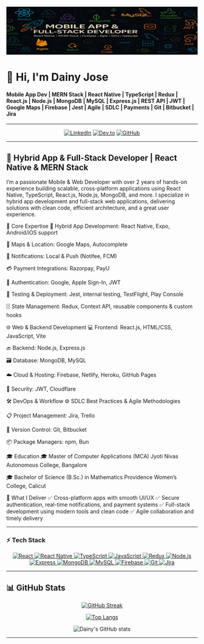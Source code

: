 ![Banner](https://raw.githubusercontent.com/dainyjose/dainyjose/main/assets/CP.jpeg)

# 👋 Hi, I'm Dainy Jose 


   #### Mobile App Dev | MERN Stack | React Native | TypeScript | Redux | React.js | Node.js | MongoDB | MySQL | Express.js | REST API | JWT | Google Maps | Firebase | Jest | Agile | SDLC | Payments | Git | Bitbucket | Jira


   ---

<div align="center">

[![LinkedIn](https://img.shields.io/badge/-LinkedIn-0A66C2?style=flat&logo=linkedin&logoColor=white)](https://www.linkedin.com/in/dainyjose/)
[![Dev.to](https://img.shields.io/badge/-Dev.to-000000?style=flat&logo=dev.to&logoColor=white)](https://dev.to/dainy_jose)
[![GitHub](https://img.shields.io/badge/-GitHub-181717?style=flat&logo=github&logoColor=white)](https://github.com/dainyjose)

</div>


------

## 🚀 Hybrid App & Full-Stack Developer | React Native & MERN Stack

I’m a passionate Mobile & Web Developer with over 2 years of hands-on experience building scalable, cross-platform applications using React Native, TypeScript, React.js, Node.js, MongoDB, and more.
I specialize in hybrid app development and full-stack web applications, delivering solutions with clean code, efficient architecture, and a great user experience.

🧩 Core Expertise
📱 Hybrid App Development: React Native, Expo, Android/iOS support

📍 Maps & Location: Google Maps, Autocomplete

🔔 Notifications: Local & Push (Notifee, FCM)

💳 Payment Integrations: Razorpay, PayU

🔐 Authentication: Google, Apple Sign-In, JWT

🧪 Testing & Deployment: Jest, internal testing, TestFlight, Play Console

🗄️ State Management: Redux, Context API, reusable components & custom hooks

🌐 Web & Backend Development
💻 Frontend: React.js, HTML/CSS, JavaScript, Vite

🔙 Backend: Node.js, Express.js

🗃️ Database: MongoDB, MySQL

☁️ Cloud & Hosting: Firebase, Netlify, Heroku, GitHub Pages

🔐 Security: JWT, Cloudflare

🛠️ DevOps & Workflow
⚙️ SDLC Best Practices & Agile Methodologies

📋 Project Management: Jira, Trello

🔄 Version Control: Git, Bitbucket

📦 Package Managers: npm, Bun

🎓 Education
🎓 Master of Computer Applications (MCA)
Jyoti Nivas Autonomous College, Bangalore

🎓 Bachelor of Science (B.Sc.) in Mathematics
Providence Women’s College, Calicut

🎯 What I Deliver
✅ Cross-platform apps with smooth UI/UX
✅ Secure authentication, real-time notifications, and payment systems
✅ Full-stack development using modern tools and clean code
✅ Agile collaboration and timely delivery

---

### ⚡ Tech Stack  
 
<div align="center">
  <a href="https://reactjs.org/" target="_blank" title="React">
    <img src="https://cdn.jsdelivr.net/gh/devicons/devicon/icons/react/react-original.svg" width="40" alt="React" />
  </a>
  <a href="https://reactnative.dev/" target="_blank" title="React Native">
     <img src="https://cdn.jsdelivr.net/gh/devicons/devicon/icons/react/react-original-wordmark.svg" width="40" alt="React Native" />

  </a>
  <a href="https://www.typescriptlang.org/" target="_blank" title="TypeScript">
    <img src="https://cdn.jsdelivr.net/gh/devicons/devicon/icons/typescript/typescript-original.svg" width="40" alt="TypeScript" />
  </a>
  <a href="https://developer.mozilla.org/en-US/docs/Web/JavaScript" target="_blank" title="JavaScript">
    <img src="https://cdn.jsdelivr.net/gh/devicons/devicon/icons/javascript/javascript-original.svg" width="40" alt="JavaScript" />
  </a>
  <a href="https://redux.js.org/" target="_blank" title="Redux">
    <img src="https://cdn.jsdelivr.net/gh/devicons/devicon/icons/redux/redux-original.svg" width="40" alt="Redux" />
  </a>
  <a href="https://nodejs.org/" target="_blank" title="Node.js">
    <img src="https://cdn.jsdelivr.net/gh/devicons/devicon/icons/nodejs/nodejs-original.svg" width="40" alt="Node.js" />
  </a>
  <a href="https://expressjs.com/" target="_blank" title="Express">
    <img src="https://cdn.jsdelivr.net/gh/devicons/devicon/icons/express/express-original.svg" width="40" alt="Express" />
  </a>
  <a href="https://www.mongodb.com/" target="_blank" title="MongoDB">
    <img src="https://cdn.jsdelivr.net/gh/devicons/devicon/icons/mongodb/mongodb-original.svg" width="40" alt="MongoDB" />
  </a>
  <a href="https://www.mysql.com/" target="_blank" title="MySQL">
    <img src="https://cdn.jsdelivr.net/gh/devicons/devicon/icons/mysql/mysql-original.svg" width="40" alt="MySQL" />
  </a>
  <a href="https://firebase.google.com/" target="_blank" title="Firebase">
    <img src="https://cdn.jsdelivr.net/gh/devicons/devicon/icons/firebase/firebase-plain.svg" width="40" alt="Firebase" />
  </a>
  <a href="https://git-scm.com/" target="_blank" title="Git">
    <img src="https://cdn.jsdelivr.net/gh/devicons/devicon/icons/git/git-original.svg" width="40" alt="Git" />
  </a>
  <a href="https://www.atlassian.com/software/jira" target="_blank" title="Jira">
    <img src="https://cdn.jsdelivr.net/gh/devicons/devicon/icons/jira/jira-original.svg" width="40" alt="Jira" />
  </a>
</div>

---
## 📊 GitHub Stats  

<div align="center">
  
   [![GitHub Streak](http://github-readme-streak-stats.herokuapp.com?user=dainyjose&theme=tokyonight&hide_border=true)](https://github.com/dainyjose)

  [![Top Langs](https://github-readme-stats.vercel.app/api/top-langs/?username=dainyjose&layout=compact&theme=tokyonight&hide_border=true)](https://github.com/anuraghazra/github-readme-stats)  

  ![Dainy's GitHub stats](https://github-readme-stats.vercel.app/api?username=dainyjose&show_icons=true&theme=tokyonight&hide_border=true)  

</div>

---
